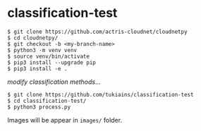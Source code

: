 # classification-test

```
$ git clone https://github.com/actris-cloudnet/cloudnetpy
$ cd cloudnetpy/
$ git checkout -b <my-branch-name>
$ python3 -m venv venv
$ source venv/bin/activate
$ pip3 install --upgrade pip
$ pip3 install -e .
```
*modify classification methods*...
```
$ git clone https://github.com/tukiains/classification-test
$ cd classification-test/
$ python3 process.py
```

Images will be appear in ```images/``` folder.
